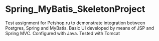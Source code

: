 # Spring_MyBatis_SkeletonProject
Test assignment for Petshop.ru to demonstrate integration between Postgres, Spring and MyBatis.  Basic UI developed by means of JSP and Spring MVC. Configured with Java. Tested with Tomcat
